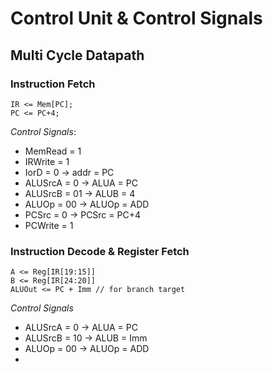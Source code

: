 # Control Unit & Control Signals

## Multi Cycle Datapath

### Instruction Fetch
```
IR <= Mem[PC];
PC <= PC+4;
```
*Control Signals*:
- MemRead = 1
- IRWrite = 1
- IorD    = 0   -> addr  = PC
- ALUSrcA = 0   -> ALUA  = PC
- ALUSrcB = 01  -> ALUB  = 4
- ALUOp   = 00  -> ALUOp = ADD
- PCSrc   = 0   -> PCSrc = PC+4
- PCWrite = 1

### Instruction Decode & Register Fetch
```
A <= Reg[IR[19:15]]
B <= Reg[IR[24:20]]
ALUOut <= PC + Imm // for branch target
```

*Control Signals*
- ALUSrcA = 0  -> ALUA = PC
- ALUSrcB = 10 -> ALUB = Imm
- ALUOp   = 00 -> ALUOp = ADD
- 

